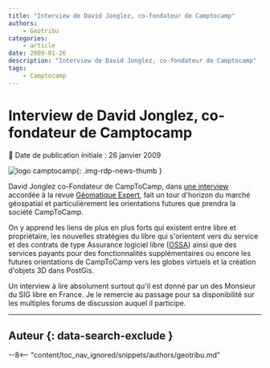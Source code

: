 ```yaml
---
title: "Interview de David Jonglez, co-fondateur de Camptocamp"
authors:
    - Geotribu
categories:
    - article
date: 2009-01-26
description: "Interview de David Jonglez, co-fondateur de Camptocamp"
tags:
    - Camptocamp
---
```


# Interview de David Jonglez, co-fondateur de Camptocamp

:calendar: Date de publication initiale : 26 janvier 2009

![logo camptocamp](https://cdn.geotribu.fr/img/logos-icones/entreprises_association/camptocamp.png){: .img-rdp-news-thumb }

David Jonglez co-Fondateur de CampToCamp, dans [une interview](http://www.cedricmoullet.com/download/CamptocampDavidJonglez.pdf) accordée à la revue [Géomatique Expert](http://www.geomag.fr/), fait un tour d'horizon du marché géospatial et particulièrement les orientations futures que prendra la société CampToCamp.

On y apprend les liens de plus en plus forts qui existent entre libre et propriétaire, les nouvelles stratégies du libre qui s'orientent vers du service et des contrats de type Assurance logiciel libre ([OSSA](http://www.aliasource.fr/IMG/pdf/OSSA_v1.2.pdf)) ainsi que des services payants pour des fonctionnalités supplémentaires ou encore les futures orientations de CampToCamp vers les globes virtuels et la création d'objets 3D dans PostGis.

Un interview à lire absolument surtout qu'il est donné par un des Monsieur du SIG libre en France. Je le remercie au passage pour sa disponibilité sur les multiples forums de discussion auquel il participe.

----

## Auteur {: data-search-exclude }

--8<-- "content/toc_nav_ignored/snippets/authors/geotribu.md"
